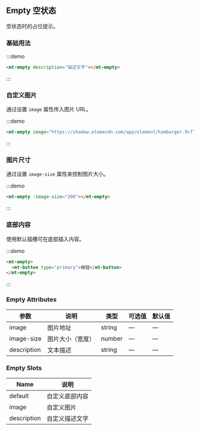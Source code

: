 ## Empty 空状态

空状态时的占位提示。

### 基础用法

:::demo

```html
<mt-empty description="描述文字"></mt-empty>
```
:::

### 自定义图片

通过设置 `image` 属性传入图片 URL。

:::demo

```html
<mt-empty image="https://shadow.elemecdn.com/app/element/hamburger.9cf7b091-55e9-11e9-a976-7f4d0b07eef6.png"></mt-empty>
```
:::

### 图片尺寸

通过设置 `image-size` 属性来控制图片大小。

:::demo

```html
<mt-empty :image-size="200"></mt-empty>
```
:::

### 底部内容

使用默认插槽可在底部插入内容。

:::demo
```html
<mt-empty>
  <mt-button type="primary">按钮</mt-button>
</mt-empty>
```
:::

### Empty Attributes
| 参数          | 说明            | 类型            | 可选值                 | 默认值   |
|-------------  |---------------- |---------------- |---------------------- |-------- |
| image          | 图片地址         | string  |          —             |    —     |
| image-size    | 图片大小（宽度）  | number | — |    —  |
| description  | 文本描述    | string  |    —  |  — |

### Empty Slots

| Name | 说明 |
|------|--------|
| default | 自定义底部内容  |
| image | 自定义图片     |
| description | 自定义描述文字     |
